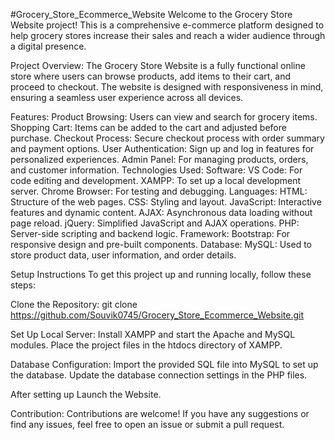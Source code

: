 #Grocery_Store_Ecommerce_Website Welcome to the Grocery Store Website project! This is a comprehensive e-commerce platform designed to help grocery stores increase their sales and reach a wider audience through a digital presence.

Project Overview: The Grocery Store Website is a fully functional online store where users can browse products, add items to their cart, and proceed to checkout. The website is designed with responsiveness in mind, ensuring a seamless user experience across all devices.

Features: Product Browsing: Users can view and search for grocery items. Shopping Cart: Items can be added to the cart and adjusted before purchase. Checkout Process: Secure checkout process with order summary and payment options. User Authentication: Sign up and log in features for personalized experiences. Admin Panel: For managing products, orders, and customer information. Technologies Used: Software: VS Code: For code editing and development. XAMPP: To set up a local development server. Chrome Browser: For testing and debugging. Languages: HTML: Structure of the web pages. CSS: Styling and layout. JavaScript: Interactive features and dynamic content. AJAX: Asynchronous data loading without page reload. jQuery: Simplified JavaScript and AJAX operations. PHP: Server-side scripting and backend logic. Framework: Bootstrap: For responsive design and pre-built components. Database: MySQL: Used to store product data, user information, and order details.

Setup Instructions To get this project up and running locally, follow these steps:

Clone the Repository: git clone https://github.com/Souvik0745/Grocery_Store_Ecommerce_Website.git

Set Up Local Server: Install XAMPP and start the Apache and MySQL modules. Place the project files in the htdocs directory of XAMPP.

Database Configuration: Import the provided SQL file into MySQL to set up the database. Update the database connection settings in the PHP files.

After setting up Launch the Website.

Contribution: Contributions are welcome! If you have any suggestions or find any issues, feel free to open an issue or submit a pull request.
